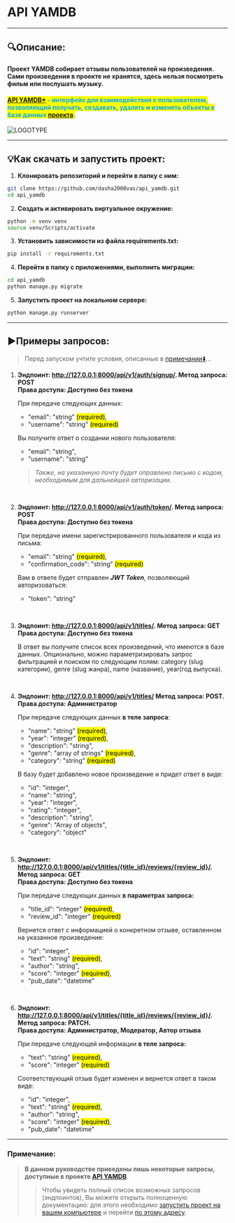 # API YAMDB
---
## 🔍Описание:
<h4>Проект YAMDB собирает отзывы пользователей на произведения. Сами произведения в проекте не хранятся, здесь нельзя посмотреть фильм или послушать музыку.</h4>
<h4>

<mark style="color:#00a6ff"><u>[API YAMDB*](#api-yamdb)</u> - интерфейс для взаимодействия c пользователем, позволяющий получать, создавать, удалять и изменять объекты в базе данных <u>[проекта](#описание)</u>.</mark>
</h4>

![LOGOTYPE](https://keenethics.com/wp-content/uploads/2022/01/rest-api-1.svg "img.png")

---

## 💡Как скачать и запустить проект:
1. **Клонировать репозиторий и перейти в папку с ним:**

```bash
git clone https://github.com/dasha2000vas/api_yamdb.git
cd api_yamdb
```

2. **Создать и активировать виртуальное окружение:**

```bash
python -m venv venv
source venv/Scripts/activate
```

3. **Установить зависимости из файла requirements.txt:**

```bash
pip install -r requirements.txt
```

4. **Перейти в папку с приложениями, выполнить миграции:**

```bash
cd api_yamdb
python manage.py migrate
```

5. **Запустить проект на локальном сервере:**

```bash
python manage.py runserver
```

---

## ▶️Примеры запросов:
>Перед запуском учтите условия, описанные в [примечании⬇️](#примечание)...
1. **Эндпоинт: http://127.0.0.1:8000/api/v1/auth/signup/. Метод запроса: POST<br>Права доступа: Доступно без токена**

    При передаче следующих данных:

    * "email": "string" <mark>(required)</mark>,
    * "username": "string" <mark>(required)</mark>

    Вы получите ответ о создании нового пользователя:

    * "email": "string",
    * "username": "string"

    >*Также, на указанную почту будет оправлено письмо с кодом, необходимым для дальнейшей авторизации.*

<br>

2. **Эндпоинт: http://127.0.0.1:8000/api/v1/auth/token/. Метод запроса: POST<br>Права доступа: Доступно без токена**

   При передаче имени зарегистрированного пользователя и кода из письма:

   * "email": "string" <mark>(required)</mark>,
   * "confirmation_code": "string" <mark>(required)</mark>
  
   Вам в ответе будет отправлен ***JWT Token***, позволяющий авторизоваться:

   * "token": "string"

<br>

3. **Эндпоинт: http://127.0.0.1:8000/api/v1/titles/. Метод запроса: GET<br>Права доступа: Доступно без токена**

   В ответ вы получите список всех произведений, что имеются в базе данных. Опционально, можно параметризировать запрос фильтрацией и поиском по следующим полям: category (slug категории), genre (slug жанра), name (название), year(год выпуска).

<br>

4. **Эндпоинт: http://127.0.0.1:8000/api/v1/titles/ Метод запроса: POST.<br> Права доступа: Администратор**

    При передаче следующих данных **в теле запроса**:

    * "name": "string" <mark>(required)</mark>,
    * "year": "integer" <mark>(required)</mark>,
    * "description": "string",
    * "genre": "array of strings" <mark>(required)</mark>,
    * "category": "string" <mark>(required)</mark>
    
    В базу будет добавлено новое произведение и придет ответ в виде:
  
    * "id": "integer",
    * "name": "string",
    * "year": "integer",
    * "rating": "integer",
    * "description": "string",
    * "genre": "Array of objects",
    * "category": "object" 

<br>

5. **Эндпоинт: http://127.0.0.1:8000/api/v1/titles/{title_id}/reviews/{review_id}/. Метод запроса: GET<br>Права доступа: Доступно без токена**

    При передаче следующих данных **в параметрах запроса:**

    * "title_id": "integer" <mark>(required)</mark>,
    * "review_id": "integer" <mark>(required)</mark>
    
    Вернется ответ с информацией о конкретном отзыве, оставленном на указанное произведение:

    * "id": "integer",
    * "text": "string" <mark>(required)</mark>,
    * "author": "string",
    * "score": "integer" <mark>(required)</mark>,
    * "pub_date": "datetime"

<br>

6. **Эндпоинт: http://127.0.0.1:8000/api/v1/titles/{title_id}/reviews/{review_id}/. Метод запроса: PATCH.<br>Права доступа: Администратор, Модератор, Автор отзыва**

    При передаче следующей информации **в теле запроса:**

    * "text": "string" <mark>(required)</mark>,
    * "score": "integer" <mark>(required)</mark>

    Соответствующий отзыв будет изменен и вернется ответ в таком виде:

    * "id": "integer",
    * "text": "string" <mark>(required)</mark>,
    * "author": "string",
    * "score": "integer" <mark>(required)</mark>,
    * "pub_date": "datetime"


---
### Примечание:
> **В данном руководстве приведены лишь некоторые запросы, доступные в проекте [API YAMDB](#api_yamdb)**.
>>Чтобы увидеть полный список возможных запросов (эндпоинтов), Вы можете открыть полноценную документацию: для этого необходимо [запустить проект на вашем компьютере](#как-скачать-и-запустить-проект) и перейти [по этому адресу](http://127.0.0.1:8000/redoc/).

